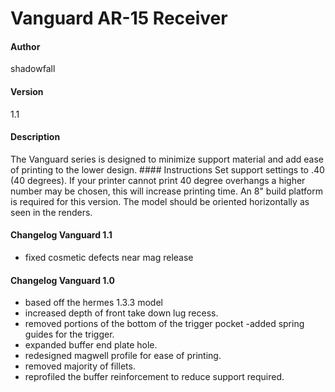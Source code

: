 # Vanguard AR-15 Receiver 

#### Author
shadowfall

#### Version 
1.1

#### Description 
The Vanguard series is designed to minimize support material and add ease of printing to the lower design. #### Instructions Set support settings to .40 (40 degrees). If your printer cannot print 40 degree overhangs a higher number may be chosen, this will increase printing time. An 8" build platform is required for this version. The model should be oriented horizontally as seen in the renders. 

#### Changelog Vanguard 1.1
* fixed cosmetic defects near mag release

#### Changelog Vanguard 1.0 
* based off the hermes 1.3.3 model 
* increased depth of front take down lug recess. 
* removed portions of the bottom of the trigger pocket -added spring guides for the trigger.
* expanded buffer end plate hole. 
* redesigned magwell profile for ease of printing. 
* removed majority of fillets. 
* reprofiled the buffer reinforcement to reduce support required.
